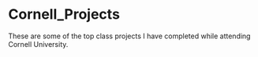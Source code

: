 # Cornell_Projects
 These are some of the top class projects I have completed while attending Cornell University.
